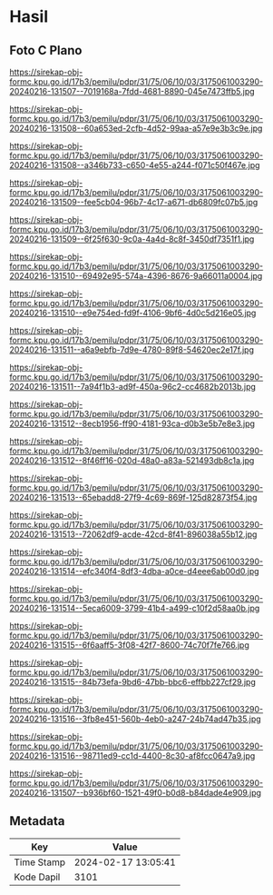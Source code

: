 # Hasil

## Foto C Plano

https://sirekap-obj-formc.kpu.go.id/17b3/pemilu/pdpr/31/75/06/10/03/3175061003290-20240216-131507--7019168a-7fdd-4681-8890-045e7473ffb5.jpg

https://sirekap-obj-formc.kpu.go.id/17b3/pemilu/pdpr/31/75/06/10/03/3175061003290-20240216-131508--60a653ed-2cfb-4d52-99aa-a57e9e3b3c9e.jpg

https://sirekap-obj-formc.kpu.go.id/17b3/pemilu/pdpr/31/75/06/10/03/3175061003290-20240216-131508--a346b733-c650-4e55-a244-f071c50f467e.jpg

https://sirekap-obj-formc.kpu.go.id/17b3/pemilu/pdpr/31/75/06/10/03/3175061003290-20240216-131509--fee5cb04-96b7-4c17-a671-db6809fc07b5.jpg

https://sirekap-obj-formc.kpu.go.id/17b3/pemilu/pdpr/31/75/06/10/03/3175061003290-20240216-131509--6f25f630-9c0a-4a4d-8c8f-3450df7351f1.jpg

https://sirekap-obj-formc.kpu.go.id/17b3/pemilu/pdpr/31/75/06/10/03/3175061003290-20240216-131510--69492e95-574a-4396-8676-9a66011a0004.jpg

https://sirekap-obj-formc.kpu.go.id/17b3/pemilu/pdpr/31/75/06/10/03/3175061003290-20240216-131510--e9e754ed-fd9f-4106-9bf6-4d0c5d216e05.jpg

https://sirekap-obj-formc.kpu.go.id/17b3/pemilu/pdpr/31/75/06/10/03/3175061003290-20240216-131511--a6a9ebfb-7d9e-4780-89f8-54620ec2e17f.jpg

https://sirekap-obj-formc.kpu.go.id/17b3/pemilu/pdpr/31/75/06/10/03/3175061003290-20240216-131511--7a94f1b3-ad9f-450a-96c2-cc4682b2013b.jpg

https://sirekap-obj-formc.kpu.go.id/17b3/pemilu/pdpr/31/75/06/10/03/3175061003290-20240216-131512--8ecb1956-ff90-4181-93ca-d0b3e5b7e8e3.jpg

https://sirekap-obj-formc.kpu.go.id/17b3/pemilu/pdpr/31/75/06/10/03/3175061003290-20240216-131512--8f46ff16-020d-48a0-a83a-521493db8c1a.jpg

https://sirekap-obj-formc.kpu.go.id/17b3/pemilu/pdpr/31/75/06/10/03/3175061003290-20240216-131513--65ebadd8-27f9-4c69-869f-125d82873f54.jpg

https://sirekap-obj-formc.kpu.go.id/17b3/pemilu/pdpr/31/75/06/10/03/3175061003290-20240216-131513--72062df9-acde-42cd-8f41-896038a55b12.jpg

https://sirekap-obj-formc.kpu.go.id/17b3/pemilu/pdpr/31/75/06/10/03/3175061003290-20240216-131514--efc340f4-8df3-4dba-a0ce-d4eee6ab00d0.jpg

https://sirekap-obj-formc.kpu.go.id/17b3/pemilu/pdpr/31/75/06/10/03/3175061003290-20240216-131514--5eca6009-3799-41b4-a499-c10f2d58aa0b.jpg

https://sirekap-obj-formc.kpu.go.id/17b3/pemilu/pdpr/31/75/06/10/03/3175061003290-20240216-131515--6f6aaff5-3f08-42f7-8600-74c70f7fe766.jpg

https://sirekap-obj-formc.kpu.go.id/17b3/pemilu/pdpr/31/75/06/10/03/3175061003290-20240216-131515--84b73efa-9bd6-47bb-bbc6-effbb227cf29.jpg

https://sirekap-obj-formc.kpu.go.id/17b3/pemilu/pdpr/31/75/06/10/03/3175061003290-20240216-131516--3fb8e451-560b-4eb0-a247-24b74ad47b35.jpg

https://sirekap-obj-formc.kpu.go.id/17b3/pemilu/pdpr/31/75/06/10/03/3175061003290-20240216-131516--98711ed9-cc1d-4400-8c30-af8fcc0647a9.jpg

https://sirekap-obj-formc.kpu.go.id/17b3/pemilu/pdpr/31/75/06/10/03/3175061003290-20240216-131507--b936bf60-1521-49f0-b0d8-b84dade4e909.jpg


## Metadata

| Key        | Value               |
| ---------- | ------------------- |
| Time Stamp | 2024-02-17 13:05:41 |
| Kode Dapil | 3101                |



